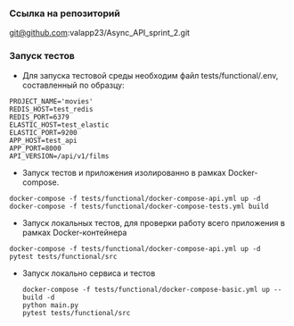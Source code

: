 ### Ссылка на репозиторий

git@github.com:valapp23/Async_API_sprint_2.git

### Запуск тестов

- Для запуска тестовой среды необходим файл tests/functional/.env, составленный по образцу:

```
PROJECT_NAME='movies'
REDIS_HOST=test_redis
REDIS_PORT=6379
ELASTIC_HOST=test_elastic
ELASTIC_PORT=9200
APP_HOST=test_api
APP_PORT=8000
API_VERSION=/api/v1/films
```

- Запуск тестов и приложения изолированно в рамках Docker-compose.

```
docker-compose -f tests/functional/docker-compose-api.yml up -d
docker-compose -f tests/functional/docker-compose-tests.yml build
```

- Запуск локальных тестов, для проверки работу всего приложения в рамках Docker-контейнера

```
docker-compose -f tests/functional/docker-compose-api.yml up -d
pytest tests/functional/src
```

- Запуск локально сервиса и тестов
    ```
    docker-compose -f tests/functional/docker-compose-basic.yml up --build -d
    python main.py
    pytest tests/functional/src
